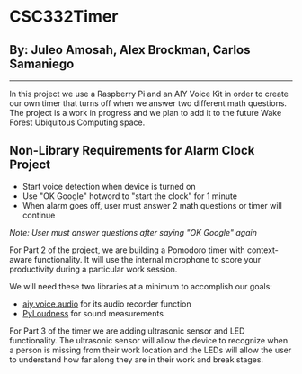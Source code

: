 # CSC332Timer

## By: Juleo Amosah, Alex Brockman, Carlos Samaniego

---

In this project we use a Raspberry Pi and an AIY Voice Kit in order to create our own timer that turns off when we answer two different math questions. The project is a work in progress and we plan to add it to the future Wake Forest Ubiquitous Computing space.

## Non-Library Requirements for Alarm Clock Project

- Start voice detection when device is turned on
- Use "OK Google" hotword to "start the clock" for 1 minute
- When alarm goes off, user must answer 2 math questions or timer will continue

_Note: User must answer questions after saying "OK Google" again_

For Part 2 of the project, we are building a Pomodoro timer with context-aware functionality. It will use the internal microphone to score your productivity during a particular work session.

We will need these two libraries at a minimum to accomplish our goals:

- [aiy.voice.audio](https://aiyprojects.readthedocs.io/en/latest/aiy.voice.audio.html) for its audio recorder function
- [PyLoudness](https://github.com/mr-rigden/pyloudness) for sound measurements

For Part 3 of the timer we are adding ultrasonic sensor and LED functionality. The ultrasonic sensor will allow the device to recognize when a person is missing from their work location and the LEDs will allow the user to understand how far along they are in their work and break stages.
